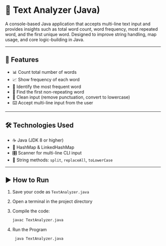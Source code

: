 # 📝 Text Analyzer (Java)

A console-based Java application that accepts multi-line text input and provides insights such as total word count, word frequency, most repeated word, and the first unique word. Designed to improve string handling, map usage, and core logic-building in Java.

---

## 🚀 Features

- 📊 Count total number of words  
- 📈 Show frequency of each word  
- 🔁 Identify the most frequent word  
- 🧠 Find the first non-repeating word  
- 🧹 Clean input (remove punctuation, convert to lowercase)  
- ⌨️ Accept multi-line input from the user  

---

## 🛠️ Technologies Used

- ☕ Java (JDK 8 or higher)  
- 🧺 HashMap & LinkedHashMap  
- 🎛️ Scanner for multi-line CLI input  
- 🧪 String methods: `split`, `replaceAll`, `toLowerCase`

---

## ▶️ How to Run

1. Save your code as `TextAnalyzer.java`

2. Open a terminal in the project directory

3. Compile the code:
   ```bash
   javac TextAnalyzer.java
4. Run the Program
   ```bash
    java TextAnalyzer.java
